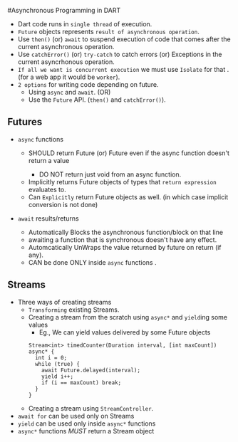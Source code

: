 #Asynchronous Programming in DART 
  - Dart code runs in `single thread` of execution.
  - `Future` objects represents `result of asynchronous operation`.
  - Use `then()` (or) `await` to suspend execution of code that comes after the 
    current asynchronous operation.
  - Use `catchError()` (or) `try-catch` to catch errors (or) Exceptions in the 
    current asyncrhonous operation.
  - `If all we want is concurrent execution` we must use `Isolate` for that . 
    (for a web app it would be `worker`).
  - `2 options` for writing code depending on future.
    - Using `async` and `await`. (OR)
    - Use the `Future` API. (`then()` and `catchError()`).

## Futures
  - `async` functions
    - SHOULD return Future<void> (or) Future<null> even if the async function doesn't return a value
      - DO NOT return just void from an async function.
    - Implicitly returns Future objects of types that `return expression` evaluates to.
    - Can `Explicitly` return Future objects as well. (in which case implicit conversion is not done)

  - `await` results/returns
    - Automatically Blocks the asynchronous function/block on that line
    - awaiting a function that is synchronous doesn't have any effect.
    - Automcatically UnWraps the value returned by future on return (if any).
    - CAN be done ONLY inside `async` functions . 

## Streams 
  - Three ways of creating streams 
    - `Transforming` existing Streams.
    - Creating a stream from the scratch using `async*` and `yield`ing some values 
      - Eg., We can yield values delivered by some Future objects 
      ```
      Stream<int> timedCounter(Duration interval, [int maxCount]) async* {
        int i = 0;
        while (true) {
          await Future.delayed(interval);
          yield i++;
          if (i == maxCount) break;
        }
      }
      ```
    - Creating a stream using `StreamController`.
  - `await for` can be used only on Streams
  - `yield` can be used only inside `async*` functions
  - `async*` functions *MUST* return a Stream object




